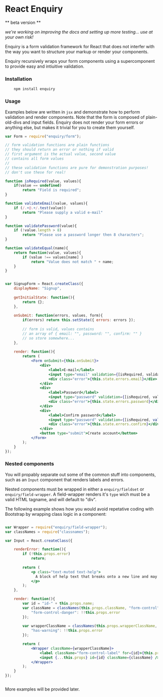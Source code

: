 # React Enquiry

** beta version **

_we're working on improving the docs and setting up more testing... use at your own risk!_

Enquiry is a form validation framework for React that does not interfer with the
way you want to structure your markup or render your components. 

Enquiry recursively wraps your form components using a supercomponent to provide
easy and intiuitive validation.

### Installation

```
    npm install enquiry
```

### Usage

Examples below are written in `jsx` and demonstrate how to perform validation
and render components. Note that the form is composed of plain-old-divs and 
input fields. Enquiry does not render your form errors or anything else, 
but makes it trivial for you to create them yourself.

```jsx
var Form = require("enquiry/form");

// form validation functions are plain functions
// they should return an error or nothing if valid
// first argument is the actual value, second value
// contains all form values
//
// these validation functions are pure for demonstration purposes!
// don't use these for real!

function isRequired(value, values){
    if(value == undefined)
        return "Field is required";
}

function validateEmail(value, values){
    if (/.+@.+/.test(value))
        return "Please supply a valid e-mail"
}

function validatePassword(value){
    if (!value.length > 8)
        return "Please use a password longer then 8 characters";
}

function validateEqual(name){
    return function(value, values){
        if (value !== values[name] )
            return "Value does not match " + name;
    }
}


var SignupForm = React.createClass({
    displayName: "Signup",
    
    getInitialState: function(){
        return {};
    },
    
    onSubmit: function(errors, values, form){
        if(errors) return this.setState({ errors: errors });
        
        // form is valid, values contains
        // an array of { email: "", password: "", confirm: "" }
        // so store somewhere...
    },
    
    render: function(){
        return (
            <Form onSubmit={this.onSubmit}>
                <div>
                    <label>E-mail</label>
                    <input type="email" validation={[isRequired, validateEmail]} name="email" placeholder="you@example.com" />
                    <div class="error">{this.state.errors.email}</div>
                </div>
                <div>
                    <label>Password</label>
                    <input type="password" validation={[isRequired, validatePassword]} name="password" placeholder="********" />
                    <div class="error">{this.state.errors.password}</div>
                </div>
                <div>
                    <label>Confirm password</label>
                    <input type="password" validation={[isRequired, validateEqual("password")]} name="confirm" placeholder="********" />
                    <div class="error">{this.state.errors.confirm}</div>
                </div>
                <button type="submit">Create account</button>
            </Form>
        );
    }
});

```

### Nested components

You will propably separate out some of the common stuff into components, such as
an `Input` component that renders labels and errors.

Nested components must be wrapped in either a `enquiry/fieldset` or `enquiry/field-wrapper`.
A field-wrapper renders it's `type` wich must be a valid HTML tagname, and will
default to "div".

The following example shows how you would avoid repetative coding with Bootstrap
by wrapping class logic in a component:

```jsx

var Wrapper = require("enquiry/field-wrapper");
var classNames = require("classnames");

var Input = React.createClass({

    renderError: function(){
        if (!this.props.error)
            return;
            
        return (
            <p class="text-muted text-help">
              A block of help text that breaks onto a new line and may extend beyond one line.
            </p>
        );
    },

    render: function(){
        var id = "id-" + this.props.name;
        var className = classNames(this.props.className, "form-control", {
            "form-control-danger": !!this.props.error
        });
        
        var wrapperClassName = classNames(this.props.wrapperClassName, "form-group", {
            "has-warning": !!this.props.error
        });

        return (
            <Wrapper className={wrapperClassName}>
                <label className="form-control-label" for={id}>{this.props.label}</label>
                <input {...this.props} id={id} className={className} />
            </Wrapper>
        );
    }
});



```

More examples will be provided later.